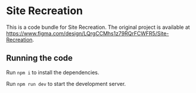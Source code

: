 
  # Site Recreation

  This is a code bundle for Site Recreation. The original project is available at https://www.figma.com/design/LQrgCCMhs1z79RQrFCWFR5/Site-Recreation.

  ## Running the code

  Run `npm i` to install the dependencies.

  Run `npm run dev` to start the development server.
  